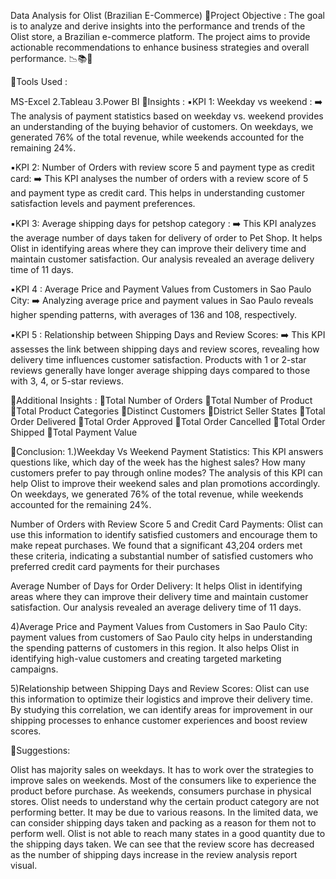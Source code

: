  Data Analysis for Olist (Brazilian E-Commerce)
🔺Project Objective : The goal is to analyze and derive insights into the performance and trends of the Olist store, a Brazilian e-commerce platform. The project aims to provide actionable recommendations to enhance business strategies and overall performance. 📉📚🔗

🔺Tools Used :

MS-Excel 2.Tableau 3.Power BI
🔺Insights : ▪️KPI 1: Weekday vs weekend : ➡️ The analysis of payment statistics based on weekday vs. weekend provides an understanding of the buying behavior of customers. On weekdays, we generated 76% of the total revenue, while weekends accounted for the remaining 24%.

▪️KPI 2: Number of Orders with review score 5 and payment type as credit card: ➡️ This KPI analyses the number of orders with a review score of 5 and payment type as credit card. This helps in understanding customer satisfaction levels and payment preferences.

▪️KPI 3: Average shipping days for petshop category : ➡️ This KPI analyzes the average number of days taken for delivery of order to Pet Shop. It helps Olist in identifying areas where they can improve their delivery time and maintain customer satisfaction. Our analysis revealed an average delivery time of 11 days.

▪️KPI 4 : Average Price and Payment Values from Customers in Sao Paulo City: ➡️ Analyzing average price and payment values in Sao Paulo reveals higher spending patterns, with averages of 136 and 108, respectively.

▪️KPI 5 : Relationship between Shipping Days and Review Scores: ➡️ This KPI assesses the link between shipping days and review scores, revealing how delivery time influences customer satisfaction. Products with 1 or 2-star reviews generally have longer average shipping days compared to those with 3, 4, or 5-star reviews.

🔺Additional Insights : 🔸Total Number of Orders 🔹Total Number of Product 🔸Total Product Categories 🔹Distinct Customers 🔸District Seller States 🔹Total Order Delivered 🔸Total Order Approved 🔹Total Order Cancelled 🔸Total Order Shipped 🔹Total Payment Value

🔺Conclusion: 1.)Weekday Vs Weekend Payment Statistics: This KPI answers questions like, which day of the week has the highest sales? How many customers prefer to pay through online modes? The analysis of this KPI can help Olist to improve their weekend sales and plan promotions accordingly. On weekdays, we generated 76% of the total revenue, while weekends accounted for the remaining 24%.

Number of Orders with Review Score 5 and Credit Card Payments: Olist can use this information to identify satisfied customers and encourage them to make repeat purchases. We found that a significant 43,204 orders met these criteria, indicating a substantial number of satisfied customers who preferred credit card payments for their purchases

Average Number of Days for Order Delivery: It helps Olist in identifying areas where they can improve their delivery time and maintain customer satisfaction. Our analysis revealed an average delivery time of 11 days.

4)Average Price and Payment Values from Customers in Sao Paulo City: payment values from customers of Sao Paulo city helps in understanding the spending patterns of customers in this region. It also helps Olist in identifying high-value customers and creating targeted marketing campaigns.

5)Relationship between Shipping Days and Review Scores: Olist can use this information to optimize their logistics and improve their delivery time. By studying this correlation, we can identify areas for improvement in our shipping processes to enhance customer experiences and boost review scores.

🔺Suggestions:

Olist has majority sales on weekdays. It has to work over the strategies to improve sales on weekends. Most of the consumers like to experience the product before purchase. As weekends, consumers purchase in physical stores.
Olist needs to understand why the certain product category are not performing better. It may be due to various reasons. In the limited data, we can consider shipping days taken and packing as a reason for them not to perform well.
Olist is not able to reach many states in a good quantity due to the shipping days taken. We can see that the review score has decreased as the number of shipping days increase in the review analysis report visual.

